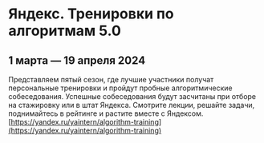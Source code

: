 # Яндекс. Тренировки по алгоритмам 5.0 
## 1 марта — 19 апреля 2024
Представляем пятый сезон, где лучшие участники получат персональные тренировки и пройдут пробные алгоритмические собеседования. Успешные собеседования будут засчитаны при отборе на стажировку или в штат Яндекса.
Смотрите лекции, решайте задачи, поднимайтесь в рейтинге и растите вместе с Яндексом.
[https://yandex.ru/yaintern/algorithm-training](https://yandex.ru/yaintern/algorithm-training)
